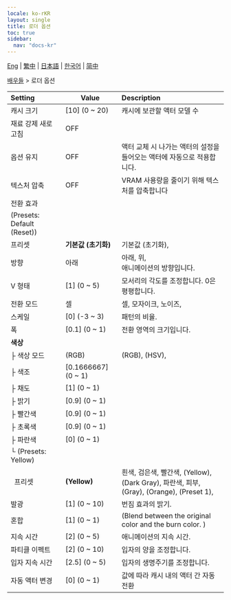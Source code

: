 ```yaml
---
locale: ko-rKR
layout: single
title: 로더 옵션
toc: true
sidebar:
  nav: "docs-kr"
---
```

[Eng](/dancexr/menu/2025.4/actors/loader_options) | [繁中](/tw/dancexr/menu/2025.4/actors/loader_options) | [日本語](/jp/dancexr/menu/2025.4/actors/loader_options) | [한국어](/kr/dancexr/menu/2025.4/actors/loader_options) | [简中](/zh/dancexr/menu/2025.4/actors/loader_options)

[배우들](../menu#배우들) > 로더 옵션



| Setting | Value | Description |
| :--- | --- | :--- |
| 캐시 크기 | [10] (0 ~ 20) | 캐시에 보관할 액터 모델 수
| 재료 강제 새로 고침 | OFF | 
| 옵션 유지 | OFF | 액터 교체 시 나가는 액터의 설정을 들어오는 액터에 자동으로 적용합니다.
| 텍스처 압축 | OFF | VRAM 사용량을 줄이기 위해 텍스처를 압축합니다
| 전환 효과 || 
| (Presets: Default (Reset)) || 
| 프리셋 | **기본값 (초기화)** | 기본값 (초기화),  |
| 방향 | 아래 | 아래, 위, <br/>애니메이션의 방향입니다.
| V 형태 | [1] (0 ~ 5) | 모서리의 각도를 조정합니다. 0은 평평합니다.
| 전환 모드 | 셀 | 셀, 모자이크, 노이즈, 
| 스케일 | [0] (-3 ~ 3) | 패턴의 비율.
| 폭 | [0.1] (0 ~ 1) | 전환 영역의 크기입니다.
| **색상** | | 
| ├&nbsp;색상 모드 | (RGB) | (RGB), (HSV), 
| ├&nbsp;색조 | [0.1666667] (0 ~ 1) | 
| ├&nbsp;채도 | [1] (0 ~ 1) | 
| ├&nbsp;밝기 | [0.9] (0 ~ 1) | 
| ├&nbsp;빨간색 | [0.9] (0 ~ 1) | 
| ├&nbsp;초록색 | [0.9] (0 ~ 1) | 
| ├&nbsp;파란색 | [0] (0 ~ 1) | 
| └&nbsp;(Presets: Yellow) || 
| &nbsp;&nbsp;프리셋 | **(Yellow)** | 흰색, 검은색, 빨간색, (Yellow), (Dark Gray), 파란색, 피부, (Gray), (Orange), (Preset 1),  |
| 발광 | [1] (0 ~ 10) | 번짐 효과의 밝기.
| 혼합 | [1] (0 ~ 1) | (Blend between the original color and the burn color. )
| 지속 시간 | [2] (0 ~ 5) | 애니메이션의 지속 시간.
| 파티클 이펙트 | [2] (0 ~ 10) | 입자의 양을 조정합니다.
| 입자 지속 시간 | [2.5] (0 ~ 5) | 입자의 생명주기를 조정합니다.
| 자동 액터 변경 | [0] (0 ~ 1) | 값에 따라 캐시 내의 액터 간 자동 전환
